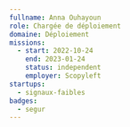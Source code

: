 ```yaml
---
fullname: Anna Ouhayoun
role: Chargée de déploiement
domaine: Déploiement
missions:
  - start: 2022-10-24
    end: 2023-01-24
    status: independent
    employer: Scopyleft
startups:
  - signaux-faibles
badges:
  - segur
---
```


